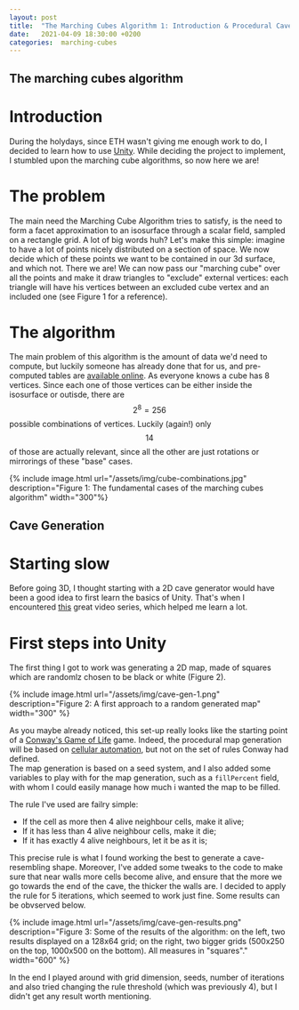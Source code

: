 ```yaml
---
layout: post
title:  "The Marching Cubes Algorithm 1: Introduction & Procedural Cave Generation in 2D"
date:   2021-04-09 18:30:00 +0200
categories:  marching-cubes
---
```


## The marching cubes algorithm

# Introduction
During the holydays, since ETH wasn't giving me enough work to do, I decided to learn how to use [Unity](https://unity.com/).
While deciding the project to implement, I stumbled upon the marching cube algorithms, so now here we are!

# The problem
The main need the Marching Cube Algorithm tries to satisfy, is the need to form a facet approximation to an isosurface through a scalar field, sampled on a rectangle grid. A lot of big words huh? Let's make this simple: imagine to have a lot of points nicely distributed on a section of space. We now decide which of these points we want to be contained in our 3d surface, and which not. There we are! We can now pass our "marching cube" over all the points and make it draw triangles to "exclude" external vertices: each triangle will have his vertices between an excluded cube vertex and an included one (see Figure 1 for a reference).

# The algorithm
The main problem of this algorithm is the amount of data we'd need to compute, but luckily someone has already done that for us, and pre-computed tables are [available online](http://paulbourke.net/geometry/polygonise/).
As everyone knows a cube has 8 vertices. Since each one of those vertices can be either inside the isosurface or outisde, there are $$ 2^{8} = 256 $$ possible combinations of vertices. Luckily (again!) only $$ 14 $$ of those are actually relevant, since all the other are just rotations or mirrorings of these "base" cases.

{% include image.html 
    url="/assets/img/cube-combinations.jpg" 
    description="Figure 1: The fundamental cases of the marching cubes algorithm" 
    width="300"%}

## Cave Generation

# Starting slow
Before going 3D, I thought starting with a 2D cave generator would have been a good idea to first learn the basics of Unity. That's when I encountered [this](https://www.youtube.com/watch?v=v7yyZZjF1z4) great video series, which helped me learn a lot.

# First steps into Unity

The first thing I got to work was generating a 2D map, made of squares which are randomlz chosen to be black or white (Figure 2).

{% include image.html 
    url="/assets/img/cave-gen-1.png" 
    description="Figure 2: A first approach to a random generated map" 
    width="300" %}

As you maybe already noticed, this set-up really looks like the starting point of a [Conway's Game of Life](https://en.wikipedia.org/wiki/Conway%27s_Game_of_Life) game. Indeed, the procedural map generation will be based on [cellular automation](https://en.wikipedia.org/wiki/Cellular_automaton), but not on the set of rules Conway had defined.    
The map generation is based on a seed system, and I also added some variables to play with for the map generation, such as a `fillPercent` field, with whom I could easily manage how much i wanted the map to be filled.

The rule I've used are failry simple:
- If the cell as more then 4 alive neighbour cells, make it alive; 
- If it has less than 4 alive neighbour cells, make it die;
- If it has exactly 4 alive neighbours, let it be as it is;

This precise rule is what I found working the best to generate a cave-resembling shape. Moreover, I've added some tweaks to the code to make sure that near walls more cells become alive, and ensure that the more we go towards the end of the cave, the thicker the walls are. I decided to apply the rule for 5 iterations, which seemed to work just fine. Some results can be obvserved below.

{% include image.html 
    url="/assets/img/cave-gen-results.png" 
    description="Figure 3: Some of the results of the algorithm: on the left, two results displayed on a 128x64 grid; on the right, two bigger grids (500x250 on the top, 1000x500 on the bottom). All measures in \"squares\"." 
    width="600" %}

In the end I played around with grid dimension, seeds, number of iterations and also tried changing the rule threshold (which was previously 4), but I didn't get any result worth mentioning.
    

